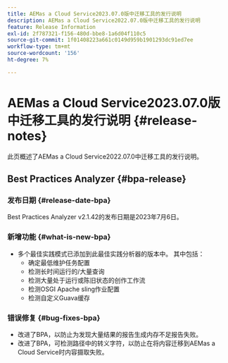 ```yaml
---
title: AEMas a Cloud Service2023.07.0版中迁移工具的发行说明
description: AEMas a Cloud Service2022.07.0版中迁移工具的发行说明
feature: Release Information
exl-id: 2f787321-f156-480d-bbe8-1a6d04f110c5
source-git-commit: 1f01408223a661c0149d959b1901293dc91ed7ee
workflow-type: tm+mt
source-wordcount: '156'
ht-degree: 7%

---
```


# AEMas a Cloud Service2023.07.0版中迁移工具的发行说明 {#release-notes}

此页概述了AEMas a Cloud Service2022.07.0中迁移工具的发行说明。

## Best Practices Analyzer {#bpa-release}

### 发布日期 {#release-date-bpa}

Best Practices Analyzer v2.1.42的发布日期是2023年7月6日。

### 新增功能 {#what-is-new-bpa}

* 多个最佳实践模式已添加到此最佳实践分析器的版本中。 其中包括：
   * 确定最低维护任务配置
   * 检测长时间运行的/大量查询
   * 检测大量处于运行或陈旧状态的创作工作流
   * 检测OSGI Apache sling作业配置
   * 检测自定义Guava缓存

### 错误修复 {#bug-fixes-bpa}

* 改进了BPA，以防止为发现大量结果的报告生成内存不足报告失败。
* 改进了BPA，可检测路径中的转义字符，以防止在将内容迁移到AEMas a Cloud Service时内容摄取失败。
